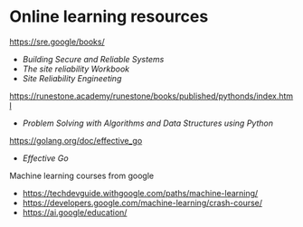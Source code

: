 # Online learning resources

https://sre.google/books/
* *Building Secure and Reliable Systems*
* *The site reliability Workbook*
* *Site Reliability Engineeting*

https://runestone.academy/runestone/books/published/pythonds/index.html
* *Problem Solving with Algorithms and Data Structures using Python*

https://golang.org/doc/effective_go
* *Effective Go*


Machine learning courses from google
* https://techdevguide.withgoogle.com/paths/machine-learning/
* https://developers.google.com/machine-learning/crash-course/
* https://ai.google/education/


